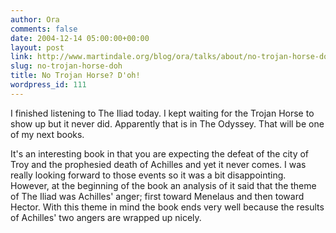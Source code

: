 ```yaml
---
author: Ora
comments: false
date: 2004-12-14 05:00:00+00:00
layout: post
link: http://www.martindale.org/blog/ora/talks/about/no-trojan-horse-doh
slug: no-trojan-horse-doh
title: No Trojan Horse? D'oh!
wordpress_id: 111
---
```


I finished listening to The Iliad today. I kept waiting for the Trojan Horse to show up but it never did. Apparently that is in The Odyssey. That will be one of my next books.
  

  
It's an interesting book in that you are expecting the defeat of the city of Troy and the prophesied death of Achilles and yet it never comes. I was really looking forward to those events so it was a bit disappointing. However, at the beginning of the book an analysis of it said that the theme of The Iliad was Achilles' anger; first toward Menelaus and then toward Hector. With this theme in mind the book ends very well because the results of Achilles' two angers are wrapped up nicely.
  

